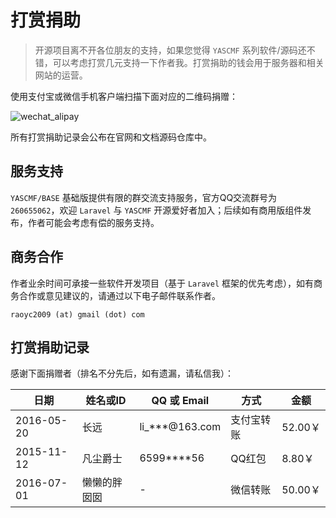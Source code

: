 # 打赏捐助


>   开源项目离不开各位朋友的支持，如果您觉得 `YASCMF` 系列软件/源码还不错，可以考虑打赏几元支持一下作者我。打赏捐助的钱会用于服务器和相关网站的运营。

使用支付宝或微信手机客户端扫描下面对应的二维码捐赠：

![wechat_alipay](//www.yascmf.com/assets/wechat_alipay.jpg)

所有打赏捐助记录会公布在官网和文档源码仓库中。

## 服务支持

`YASCMF/BASE` 基础版提供有限的群交流支持服务，官方QQ交流群号为 `260655062`，欢迎 `Laravel` 与 `YASCMF` 开源爱好者加入；后续如有商用版组件发布，作者可能会考虑有偿的服务支持。

## 商务合作

作者业余时间可承接一些软件开发项目（基于 `Laravel` 框架的优先考虑），如有商务合作或意见建议的，请通过以下电子邮件联系作者。

```
raoyc2009 (at) gmail (dot) com
```

## 打赏捐助记录

感谢下面捐赠者（排名不分先后，如有遗漏，请私信我）：

日期 | 姓名或ID | QQ 或 Email | 方式 | 金额
----- | ----- | ----- | ----- | ----- 
2016-05-20 | 长远 | li_***@163.com | 支付宝转账 | 52.00￥
2015-11-12 | 凡尘爵士 | 6599****56 | QQ红包 | 8.80￥
2016-07-01 | 懒懒的胖囡囡 | - | 微信转账 | 50.00￥




